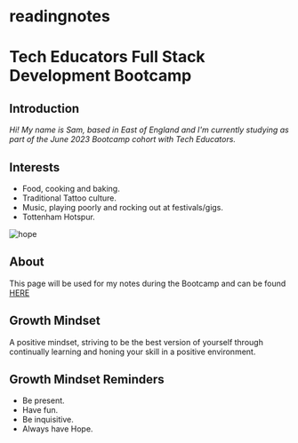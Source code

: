 # readingnotes
# Tech Educators Full Stack Development Bootcamp #

## Introduction ##

*Hi!  My name is Sam, based in East of England and I'm currently studying as part of the June 2023 Bootcamp cohort with Tech Educators.*

## Interests ##
- Food, cooking and baking.
- Traditional Tattoo culture.
- Music, playing poorly and rocking out at festivals/gigs.
- Tottenham Hotspur.

![hope](https://i.pinimg.com/736x/fb/54/91/fb54917759181759c0918b20a6df6bfb.jpg)

## About ##

This page will be used for my notes during the Bootcamp and can be found [HERE](https://scarter86.github.io/readingnotes/)

## Growth Mindset ##

A positive mindset, striving to be the best version of yourself through continually learning and honing your skill in a positive environment.

## Growth Mindset Reminders ##
- Be present.
- Have fun.
- Be inquisitive.
- Always have Hope.

